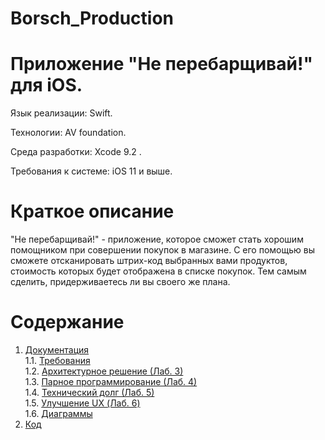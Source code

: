 # Borsch_Production
# Приложение "Не перебарщивай!" для iOS.

Язык реализации: Swift.  

Технологии:  AV foundation. 

Среда разработки: Xcode 9.2 .

Требования к системе: iOS 11 и выше.

# Краткое описание
"Не перебарщивай!" - приложение, которое сможет стать хорошим помощником при совершении покупок в магазине. С его помощью вы сможете 
отсканировать штрих-код выбранных вами продуктов, стоимость которых будет отображена в списке покупок. Тем самым сделить,
придерживаетесь ли вы своего же плана.

# Содержание
1. [Документация](Documents)  
1.1. [Требования](Documents/Requirements/Requirements%20Document.md)  
1.2. [Архитектурное решение (Лаб. 3)](Documents/Requirements/ArchitectualSolution(Lab.3).md)   
1.3. [Парное программирование (Лаб. 4)](Documents/Requirements/Pair_Programming.md)  
1.4. [Технический долг (Лаб. 5)](Documents/Requirements/Technical_debt.md)  
1.5. [Улучшение UX (Лаб. 6)](Documents/Requirements/Upgrade_UX.md)  
1.6. [Диаграммы](Documents/Diagrams/README.md)  
2. [Код](Code)  
